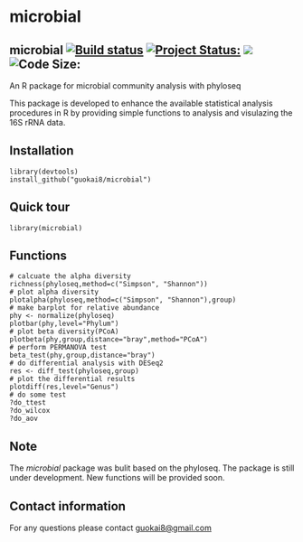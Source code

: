 # microbial
## microbial <a href="https://travis-ci.org/guokai8/microbial"><img src="https://travis-ci.org/guokai8/microbial.svg" alt="Build status"></a>  [![Project Status:](http://www.repostatus.org/badges/latest/active.svg)](http://www.repostatus.org/#active)  [![](https://img.shields.io/badge/devel%20version-0.0.3-green.svg)](https://github.com/guokai8/microbial)  ![Code Size:](https://img.shields.io/github/languages/code-size/guokai8/microbial)
An R package for microbial community analysis with phyloseq

This package is developed to enhance the available statistical analysis procedures in R by providing simple functions to analysis and visulazing the 16S rRNA data. 

## Installation
```
library(devtools)
install_github("guokai8/microbial")
``` 
## Quick tour
```{r} 
library(microbial)
```   
## Functions
```
# calcuate the alpha diversity 
richness(phyloseq,method=c("Simpson", "Shannon"))
# plot alpha diversity
plotalpha(phyloseq,method=c("Simpson", "Shannon"),group)
# make barplot for relative abundance
phy <- normalize(phyloseq)
plotbar(phy,level="Phylum")
# plot beta diversity(PCoA)
plotbeta(phy,group,distance="bray",method="PCoA")
# perform PERMANOVA test
beta_test(phy,group,distance="bray")
# do differential analysis with DESeq2
res <- diff_test(phyloseq,group)
# plot the differential results
plotdiff(res,level="Genus")
# do some test
?do_ttest
?do_wilcox
?do_aov
```
## Note
The _microbial_ package was bulit based on the phyloseq. The package is still under development. New functions will be provided soon.

## Contact information

For any questions please contact guokai8@gmail.com
